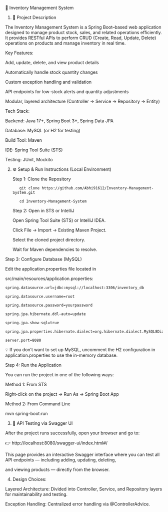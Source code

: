 🏪 Inventory Management System
1. 📘 Project Description

The Inventory Management System is a Spring Boot–based web application designed to manage product stock, sales, and related operations efficiently.
It provides RESTful APIs to perform CRUD (Create, Read, Update, Delete) operations on products and manage inventory in real time.

Key Features:

  Add, update, delete, and view product details
  
  Automatically handle stock quantity changes
  
  Custom exception handling and validation
  
  API endpoints for low-stock alerts and quantity adjustments
  
  Modular, layered architecture (Controller → Service → Repository → Entity)

Tech Stack:

  Backend: Java 17+, Spring Boot 3+, Spring Data JPA
  
  Database: MySQL (or H2 for testing)
  
  Build Tool: Maven
  
  IDE: Spring Tool Suite (STS)

  Testing: JUnit, Mockito


2. ⚙️ Setup & Run Instructions (Local Environment)

    Step 1: Clone the Repository

          git clone https://github.com/Abhi91612/Inventory-Management-System.git

          cd Inventory-Management-System

    Step 2: Open in STS or IntelliJ
    

    Open Spring Tool Suite (STS) or IntelliJ IDEA.

      Click File → Import → Existing Maven Project.

      Select the cloned project directory.

      Wait for Maven dependencies to resolve.

Step 3: Configure Database (MySQL)

 
  Edit the application.properties file located in
  
  src/main/resources/application.properties:
  
  
    spring.datasource.url=jdbc:mysql://localhost:3306/inventory_db
    
    spring.datasource.username=root
    
    spring.datasource.password=yourpassword
    
    spring.jpa.hibernate.ddl-auto=update
    
    spring.jpa.show-sql=true
    
    spring.jpa.properties.hibernate.dialect=org.hibernate.dialect.MySQL8Dialect
    
    server.port=8080


💡 If you don’t want to set up MySQL, uncomment the H2 configuration in application.properties to use the in-memory database.

Step 4: Run the Application

  You can run the project in one of the following ways:
  
  Method 1: From STS
 
  Right-click on the project → Run As → Spring Boot App
  
  Method 2: From Command Line
  
  mvn spring-boot:run




3. 🧪 API Testing via Swagger UI

After the project runs successfully, open your browser and go to:

👉 http://localhost:8080/swagger-ui/index.html#/

This page provides an interactive Swagger interface where you can test all API endpoints — including adding, updating, deleting, 

and viewing products — directly from the browser.


4. Design Choices:

  Layered Architecture: Divided into Controller, Service, and Repository layers for maintainability and testing.
  
  Exception Handling: Centralized error handling via @ControllerAdvice.
